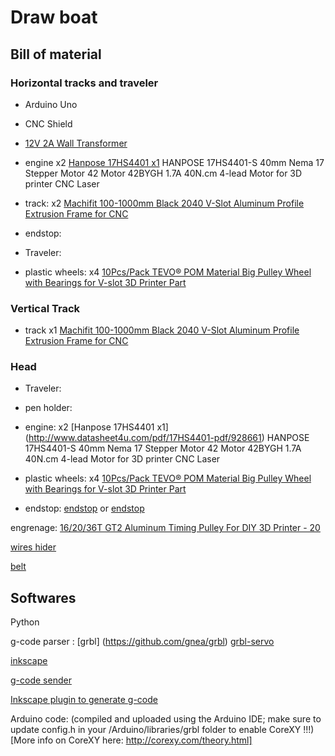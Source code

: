 # Draw boat

## Bill of material

### Horizontal tracks and traveler


- Arduino Uno
- CNC Shield
- [12V 2A Wall Transformer](https://www.amazon.com/Adapter-100-240V-Transformers-Switching-Adaptor/dp/B019Q3U72M)


- engine x2
[Hanpose 17HS4401 x1](http://www.datasheet4u.com/pdf/17HS4401-pdf/928661)
HANPOSE 17HS4401-S 40mm Nema 17 Stepper Motor 42 Motor 42BYGH 1.7A 40N.cm 4-lead Motor for 3D printer CNC Laser


- track: x2
 [Machifit 100-1000mm Black 2040 V-Slot Aluminum Profile Extrusion Frame for CNC](https://www.banggood.com/Machifit-100-1000mm-Black-2040-V-Slot-Aluminum-Profile-Extrusion-Frame-for-CNC-Tool-DIY-p-1342020.html?rmmds=detail-left-hotproducts__9&ID=515970&cur_warehouse=CN)

- endstop:

- Traveler:

- plastic wheels:    x4
[10Pcs/Pack TEVO® POM Material Big Pulley Wheel with Bearings for V-slot 3D Printer Part](https://www.banggood.com/10PcsPack-TEVO-POM-Material-Big-Pulley-Wheel-with-Bearings-for-V-slot-3D-Printer-Part-p-1411601.html?rmmds=search&cur_warehouse=CN)



### Vertical Track
- track x1
[Machifit 100-1000mm Black 2040 V-Slot Aluminum Profile Extrusion Frame for CNC](https://www.banggood.com/Machifit-Black-2020-V-Slot-Aluminum-Profile-Extrusion-Frame-for-CNC-Laser-Engraving-Machine-p-1341703.html?rmmds=detail-left-hotproducts__10&ID=534076&cur_warehouse=CN)

### Head
- Traveler:
- pen holder:
- engine: x2
[Hanpose 17HS4401 x1]  (http://www.datasheet4u.com/pdf/17HS4401-pdf/928661)
HANPOSE 17HS4401-S 40mm Nema 17 Stepper Motor 42 Motor 42BYGH 1.7A 40N.cm 4-lead Motor for 3D printer CNC Laser

- plastic wheels:    x4
[10Pcs/Pack TEVO® POM Material Big Pulley Wheel with Bearings for V-slot 3D Printer Part](https://www.banggood.com/10PcsPack-TEVO-POM-Material-Big-Pulley-Wheel-with-Bearings-for-V-slot-3D-Printer-Part-p-1411601.html?rmmds=search&cur_warehouse=CN)


- endstop:
[endstop](https://www.banggood.com/Mechanical-End-Stop-Endstop-Limit-Switch-With-Cable-For-CNC-3D-Printer-RAMPS-1_4-p-1067211.html?rmmds=search&cur_warehouse=CN)
or
[endstop](https://www.banggood.com/3Pcs-Horizontal-Type-Mechanical-Endstop-Switch-with-1m-Cable-for-3D-Printer-Reprap-Ramps1_4-p-1348195.html?rmmds=search&cur_warehouse=CN)


engrenage: [16/20/36T GT2 Aluminum Timing Pulley For DIY 3D Printer - 20](https://www.banggood.com/20T-GT2-Aluminium-Timing-Pulley-2GT-5M-Belt-For-RepRap-Prusa-Mendel-3D-Printer-p-1081330.html?rmmds=detail-left-hotproducts__4&cur_warehouse=CN
)

[wires hider](https://www.banggood.com/Tevo-1m-Length-1010mm-Opening-Plastic-Towline-for-3D-Printer-p-1260336.html?rmmds=search&cur_warehouse=CN)

[belt](https://www.banggood.com/TEVO-10m-Length-6mm-Width-GT2-Open-Timing-Belt-for-3D-Printer-p-1266888.html?rmmds=search&cur_warehouse=CN)


## Softwares
Python

g-code parser : [grbl] (https://github.com/gnea/grbl)
[grbl-servo](https://github.com/robottini/grbl-servo)

[inkscape](https://inkscape.org/en/)

[g-code sender](https://winder.github.io/ugs_website/download/)

[Inkscape plugin to generate g-code](http://www.mediafire.com/file/ae0wquqornzc3o2/MI+Inkscape+Extension.zip)

Arduino code: (compiled and uploaded using the Arduino IDE; make sure to update config.h in your /Arduino/libraries/grbl folder to enable CoreXY !!!)
[More info on CoreXY here: http://corexy.com/theory.html]
